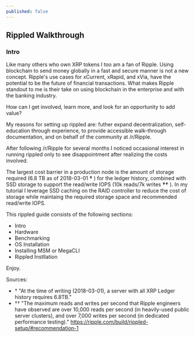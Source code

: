 ```yaml
---
published: false
---
```

## Rippled Walkthrough

### Intro


Like many others who own XRP tokens I too am a fan of Ripple.  Using blockchain to send money globally in a fast and secure manner is not a new concept.  Ripple's use cases for xCurrent, xRapid, and xVia, have the potential to be the future of financial transactions.  What makes Ripple standout to me is their take on using blockchain in the enterprise and with the banking industry.  

How can I get involved, learn more, and look for an opportunity to add value?

My reasons for setting up rippled are: futher expand decentralization, self-education through experience, to provide accessible walk-through documentation, and on behalf of the community at /r/Ripple.  

After following /r/Ripple for several months I noticed occasional interest in running rippled only to see disappointment after realizing the costs involved.

The largest cost barrier in a production node is the amount of storage required (6.8 TB as of 2018-03-01 **†** ) for the ledger history, combined with SSD storage to support the read/write IOPS (10k reads/7k writes **††** ).  In my tutorial I leverage SSD caching on the RAID controller to reduce the cost of storage while maintaing the required storage space and recommended read/write IOPS.  

This rippled guide consists of the following sections:

- Intro
- Hardware
- Benchmarking
- OS Installation
- Installing MSM or MegaCLI
- Rippled Instllation

Enjoy.

Sources: 
- † "At the time of writing (2018-03-01), a server with all XRP Ledger history requires 6.8TB."
- †† "The maximum reads and writes per second that Ripple engineers have observed are over 10,000 reads per second (in heavily-used public server clusters), and over 7,000 writes per second (in dedicated performance testing)." https://ripple.com/build/rippled-setup/#recommendation-1
